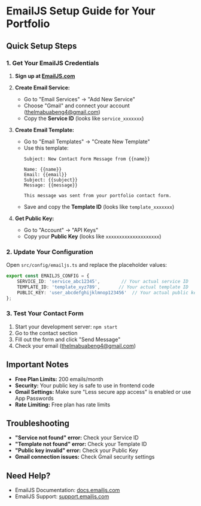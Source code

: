 # EmailJS Setup Guide for Your Portfolio

## Quick Setup Steps

### 1. Get Your EmailJS Credentials

1. **Sign up at [EmailJS.com](https://www.emailjs.com/)**
2. **Create Email Service:**
   - Go to "Email Services" → "Add New Service"
   - Choose "Gmail" and connect your account (thelmabuabeng4@gmail.com)
   - Copy the **Service ID** (looks like `service_xxxxxxx`)

3. **Create Email Template:**
   - Go to "Email Templates" → "Create New Template"
   - Use this template:
     ```
     Subject: New Contact Form Message from {{name}}
     
     Name: {{name}}
     Email: {{email}}
     Subject: {{subject}}
     Message: {{message}}
     
     This message was sent from your portfolio contact form.
     ```
   - Save and copy the **Template ID** (looks like `template_xxxxxxx`)

4. **Get Public Key:**
   - Go to "Account" → "API Keys"
   - Copy your **Public Key** (looks like `xxxxxxxxxxxxxxxxxxxx`)

### 2. Update Your Configuration

Open `src/config/emailjs.ts` and replace the placeholder values:

```typescript
export const EMAILJS_CONFIG = {
    SERVICE_ID: 'service_abc12345',        // Your actual service ID
    TEMPLATE_ID: 'template_xyz789',       // Your actual template ID
    PUBLIC_KEY: 'user_abcdefghijklmnop123456'  // Your actual public key
};
```

### 3. Test Your Contact Form

1. Start your development server: `npm start`
2. Go to the contact section
3. Fill out the form and click "Send Message"
4. Check your email (thelmabuabeng4@gmail.com)

## Important Notes

- **Free Plan Limits:** 200 emails/month
- **Security:** Your public key is safe to use in frontend code
- **Gmail Settings:** Make sure "Less secure app access" is enabled or use App Passwords
- **Rate Limiting:** Free plan has rate limits

## Troubleshooting

- **"Service not found" error:** Check your Service ID
- **"Template not found" error:** Check your Template ID  
- **"Public key invalid" error:** Check your Public Key
- **Gmail connection issues:** Check Gmail security settings

## Need Help?

- EmailJS Documentation: [docs.emailjs.com](https://docs.emailjs.com/)
- EmailJS Support: [support.emailjs.com](https://support.emailjs.com/)
